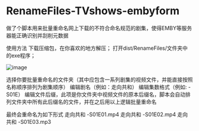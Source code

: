 # RenameFiles-TVshows-embyform
做了个脚本用来批量重命名网上下载的不符合命名规范的剧集，使得EMBY等服务器能正确识别并刮削元数据

使用方法
下载压缩包，在你喜欢的地方解压；
打开dist/RenameFiles/文件夹中的exe程序；

![image](https://github.com/baiqy0/RenameFiles-TVshows-embyform/assets/88624207/793ee05e-f16e-42d4-a8b2-77d9784215f3)

选择你要批量重命名的文件夹（其中应包含一系列剧集的视频文件，并能直接按照名称顺序排列为剧集顺序）
编辑剧名（例如：走向共和）
编辑集数格式（例如: -S01E）
编辑文件后缀，此项是你文件夹中视频文件的原本后缀名，脚本会自动排列文件夹中所有此后缀名的文件，并在之后用以上逻辑批量重命名

最终会重命名为如下形式
走向共和 -S01E01.mp4
走向共和 -S01E02.mp4
走向共和 -S01E03.mp3
